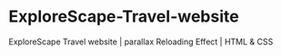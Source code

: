 # ExploreScape-Travel-website
ExploreScape Travel website | parallax Reloading Effect | HTML &amp; CSS
